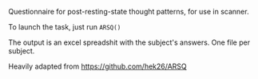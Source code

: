 Questionnaire for post-resting-state thought patterns, for use in scanner.

To launch the task, just run `ARSQ()`

The output is an excel spreadshit with the subject's answers.
One file per subject.

Heavily adapted from https://github.com/hek26/ARSQ
